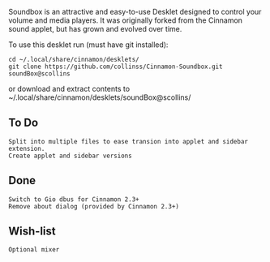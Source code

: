 Soundbox is an attractive and easy-to-use Desklet designed to control your volume and media players. It was originally forked from the Cinnamon sound applet, but has grown and evolved over time.

To use this desklet run (must have git installed):

    cd ~/.local/share/cinnamon/desklets/
    git clone https://github.com/collinss/Cinnamon-Soundbox.git soundBox@scollins

or download and extract contents to ~/.local/share/cinnamon/desklets/soundBox@scollins/

To Do
-----
    Split into multiple files to ease transion into applet and sidebar extension.
    Create applet and sidebar versions

Done
----
    Switch to Gio dbus for Cinnamon 2.3+
    Remove about dialog (provided by Cinnamon 2.3+)

Wish-list
---------
    Optional mixer

